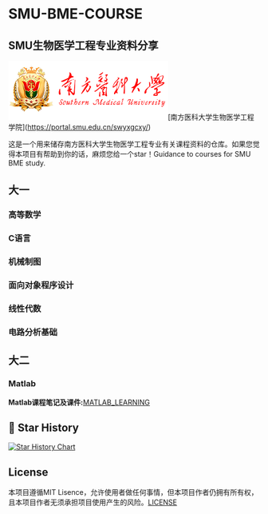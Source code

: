 # SMU-BME-COURSE

## SMU生物医学工程专业资料分享

![Southern Medical University](nfyk-logo.png)\[南方医科大学生物医学工程学院](https://portal.smu.edu.cn/swyxgcxy/)

这是一个用来储存南方医科大学生物医学工程专业有关课程资料的仓库。如果您觉得本项目有帮助到你的话，麻烦您给一个star！Guidance to courses for SMU BME study.

## 大一

### 高等数学

### C语言

### 机械制图

### 面向对象程序设计

### 线性代数

### 电路分析基础

### 

## 大二

### Matlab

**Matlab课程笔记及课件:**[MATLAB_LEARNING](https://github.com/pluckypioneer/Matlab_Learning)

## 💖 Star History

[![Star History Chart](https://api.star-history.com/svg?repos=pluckypioneer/SMU-BME-COURSE&type=Date)](https://www.star-history.com/#pluckypioneer/SMU-BME-COURSE&Date)

## License
本项目遵循MIT Lisence，允许使用者做任何事情，但本项目作者仍拥有所有权，且本项目作者无须承担项目使用产生的风险。[LICENSE](https://github.com/pluckypioneer/SMU-BME-COURSE/blob/main/LICENSE)
